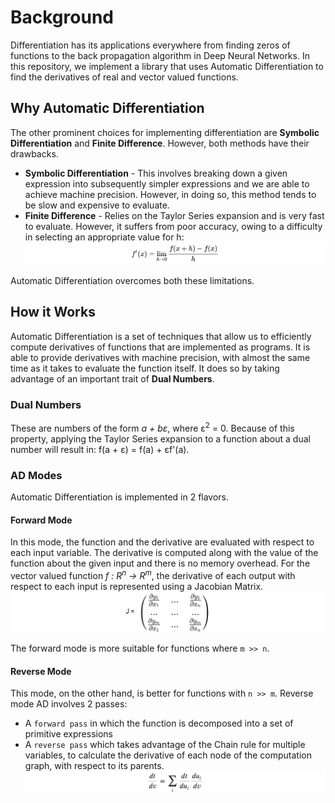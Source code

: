 # Background

Differentiation has its applications everywhere from finding zeros of functions to the back propagation algorithm in Deep Neural Networks. In this repository, we implement a library that uses Automatic Differentiation to find the derivatives of real and vector valued functions.

## Why Automatic Differentiation

The other prominent choices for implementing differentiation are __Symbolic Differentiation__ and __Finite Difference__. However, both methods have their drawbacks.
* __Symbolic Differentiation__ - This involves breaking down a given expression into subsequently simpler expressions and we are able to achieve machine precision. However, in doing so, this method tends to be slow and expensive to evaluate.
* __Finite Difference__ - Relies on the Taylor Series expansion and is very fast to evaluate. However, it suffers from poor accuracy, owing to a difficulty in selecting an appropriate value for h:
![finite difference](./assets/finite_difference.png)

Automatic Differentiation overcomes both these limitations.

## How it Works

Automatic Differentiation is a set of techniques that allow us to efficiently compute derivatives of functions that are implemented as programs. It is able to provide derivatives with machine precision, with almost the same time as it takes to evaluate the function itself. It does so by taking advantage of an important trait of __Dual Numbers__.

### Dual Numbers

These are numbers of the form <i>a + bε</i>, where ε<sup>2</sup> = 0. Because of this property, applying the Taylor Series expansion to a function about a dual number will result in: f(a + ε) = f(a) + εf'(a).

### AD Modes

Automatic Differentiation is implemented in 2 flavors.

#### Forward Mode

In this mode, the function and the derivative are evaluated with respect to each input variable. The derivative is computed along with the value of the function about the given input and there is no memory overhead. For the vector valued function <i>f : R<sup>n</sup> → R<sup>m</sup></i>, the derivative of each output with respect to each input is represented using a Jacobian Matrix.
![jacobian matrix](./assets/jacobian_matrix.png)

The forward mode is more suitable for functions where `m >> n`.

#### Reverse Mode

This mode, on the other hand, is better for functions with `n >> m`. Reverse mode AD involves 2 passes:
* A `forward pass` in which the function is decomposed into a set of primitive expressions
* A `reverse pass` which takes advantage of the Chain rule for multiple variables, to calculate the derivative of each node of the computation graph, with respect to its parents.
![chain rule](./assets/chain_rule.png)
